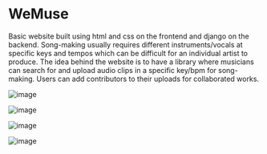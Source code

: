 # WeMuse
Basic website built using html and css on the frontend and django on the backend. Song-making usually requires different instruments/vocals at specific keys and tempos which can be difficult for an individual artist to produce. The idea behind the website is to have a library where musicians can search for and upload audio clips in a specific key/bpm for song-making. Users can add contributors to their uploads for collaborated works.

![image](https://user-images.githubusercontent.com/56358766/191389035-c95f9178-37c6-4061-95e8-f33d1c2a0cbe.png)

![image](https://user-images.githubusercontent.com/56358766/191389082-82bc8877-7d65-4a17-85a1-7a5812b7adbd.png)

![image](https://user-images.githubusercontent.com/56358766/191389136-d847c04d-391c-4156-8113-2ab89295be52.png)

![image](https://user-images.githubusercontent.com/56358766/191389332-1edc5ee0-e7c7-40a9-82aa-8a9c47402ec0.png)
